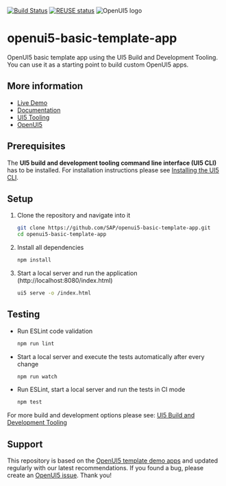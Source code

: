 [![Build Status](https://travis-ci.org/SAP/openui5-basic-template-app.svg?branch=master)](https://travis-ci.org/SAP/openui5-basic-template-app)
[![REUSE status](https://api.reuse.software/badge/github.com/SAP/openui5-basic-template-app)](https://api.reuse.software/info/github.com/SAP/openui5-basic-template-app)
![OpenUI5 logo](http://openui5.org/images/OpenUI5_new_big_side.png)



# openui5-basic-template-app
OpenUI5 basic template app using the UI5 Build and Development Tooling. You can use it as a starting point to build custom OpenUI5 apps.

## More information
* [Live Demo](https://sap.github.io/openui5-basic-template-app)
* [Documentation](https://openui5.hana.ondemand.com/#/topic/7a4d93c0b0bb439b9d889ffc5b02eac9)
* [UI5 Tooling](https://github.com/SAP/ui5-tooling)
* [OpenUI5](https://github.com/SAP/openui5)

## Prerequisites
The **UI5 build and development tooling command line interface (UI5 CLI)** has to be installed.
For installation instructions please see [Installing the UI5 CLI](https://github.com/SAP/ui5-tooling#installing-the-ui5-cli).

## Setup
1. Clone the repository and navigate into it
    ```sh
    git clone https://github.com/SAP/openui5-basic-template-app.git
    cd openui5-basic-template-app
    ```
1. Install all dependencies
    ```sh
    npm install
    ```

1. Start a local server and run the application (http://localhost:8080/index.html)
    ```sh
    ui5 serve -o /index.html
    ```

## Testing
* Run ESLint code validation
    ```sh
    npm run lint
    ```
* Start a local server and execute the tests automatically after every change
    ```sh
    npm run watch
    ```
* Run ESLint, start a local server and run the tests in CI mode
    ```sh
    npm test
    ```

For more build and development options please see: [UI5 Build and Development Tooling](https://github.com/SAP/ui5-tooling)

## Support
This repository is based on the [OpenUI5 template demo apps](https://openui5.hana.ondemand.com/#/demoapps) and updated regularly with our latest recommendations. 
If you found a bug, please create an [OpenUI5 issue](https://github.com/sap/openui5/issues). Thank you!
